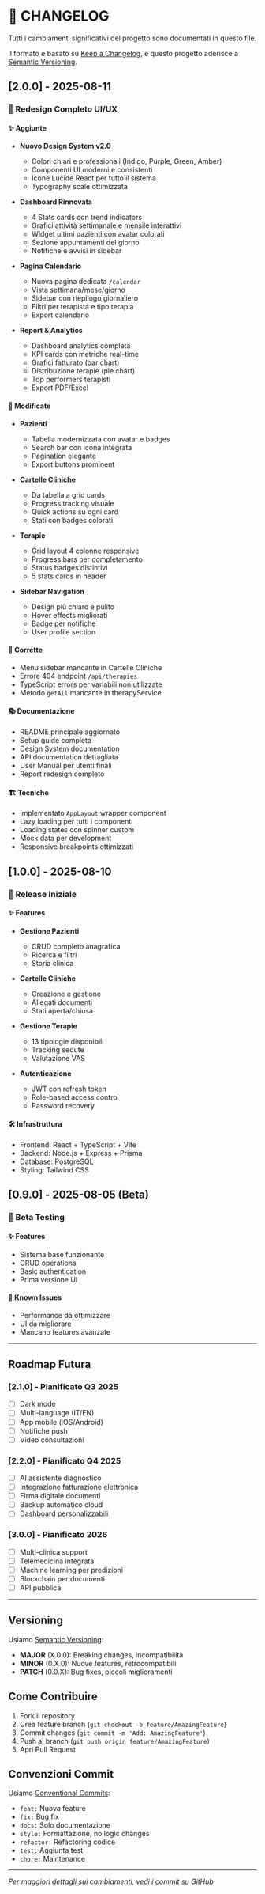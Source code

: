 # 📝 CHANGELOG

Tutti i cambiamenti significativi del progetto sono documentati in questo file.

Il formato è basato su [Keep a Changelog](https://keepachangelog.com/it/1.0.0/),
e questo progetto aderisce a [Semantic Versioning](https://semver.org/spec/v2.0.0.html).

## [2.0.0] - 2025-08-11

### 🎨 Redesign Completo UI/UX

#### ✨ Aggiunte
- **Nuovo Design System v2.0**
  - Colori chiari e professionali (Indigo, Purple, Green, Amber)
  - Componenti UI moderni e consistenti
  - Icone Lucide React per tutto il sistema
  - Typography scale ottimizzata
  
- **Dashboard Rinnovata**
  - 4 Stats cards con trend indicators
  - Grafici attività settimanale e mensile interattivi
  - Widget ultimi pazienti con avatar colorati
  - Sezione appuntamenti del giorno
  - Notifiche e avvisi in sidebar

- **Pagina Calendario** 
  - Nuova pagina dedicata `/calendar`
  - Vista settimana/mese/giorno
  - Sidebar con riepilogo giornaliero
  - Filtri per terapista e tipo terapia
  - Export calendario

- **Report & Analytics**
  - Dashboard analytics completa
  - KPI cards con metriche real-time
  - Grafici fatturato (bar chart)
  - Distribuzione terapie (pie chart)
  - Top performers terapisti
  - Export PDF/Excel

#### 🔄 Modificate
- **Pazienti**
  - Tabella modernizzata con avatar e badges
  - Search bar con icona integrata
  - Pagination elegante
  - Export buttons prominent

- **Cartelle Cliniche**
  - Da tabella a grid cards
  - Progress tracking visuale
  - Quick actions su ogni card
  - Stati con badges colorati

- **Terapie**
  - Grid layout 4 colonne responsive
  - Progress bars per completamento
  - Status badges distintivi
  - 5 stats cards in header

- **Sidebar Navigation**
  - Design più chiaro e pulito
  - Hover effects migliorati
  - Badge per notifiche
  - User profile section

#### 🐛 Corrette
- Menu sidebar mancante in Cartelle Cliniche
- Errore 404 endpoint `/api/therapies`
- TypeScript errors per variabili non utilizzate
- Metodo `getAll` mancante in therapyService

#### 📚 Documentazione
- README principale aggiornato
- Setup guide completa
- Design System documentation
- API documentation dettagliata
- User Manual per utenti finali
- Report redesign completo

#### 🏗️ Tecniche
- Implementato `AppLayout` wrapper component
- Lazy loading per tutti i componenti
- Loading states con spinner custom
- Mock data per development
- Responsive breakpoints ottimizzati

## [1.0.0] - 2025-08-10

### 🚀 Release Iniziale

#### ✨ Features
- **Gestione Pazienti**
  - CRUD completo anagrafica
  - Ricerca e filtri
  - Storia clinica

- **Cartelle Cliniche**  
  - Creazione e gestione
  - Allegati documenti
  - Stati aperta/chiusa

- **Gestione Terapie**
  - 13 tipologie disponibili
  - Tracking sedute
  - Valutazione VAS

- **Autenticazione**
  - JWT con refresh token
  - Role-based access control
  - Password recovery

#### 🛠️ Infrastruttura
- Frontend: React + TypeScript + Vite
- Backend: Node.js + Express + Prisma
- Database: PostgreSQL
- Styling: Tailwind CSS

## [0.9.0] - 2025-08-05 (Beta)

### 🧪 Beta Testing

#### ✨ Features
- Sistema base funzionante
- CRUD operations
- Basic authentication
- Prima versione UI

#### 🐛 Known Issues
- Performance da ottimizzare
- UI da migliorare
- Mancano features avanzate

---

## Roadmap Futura

### [2.1.0] - Pianificato Q3 2025
- [ ] Dark mode
- [ ] Multi-language (IT/EN)
- [ ] App mobile (iOS/Android)
- [ ] Notifiche push
- [ ] Video consultazioni

### [2.2.0] - Pianificato Q4 2025
- [ ] AI assistente diagnostico
- [ ] Integrazione fatturazione elettronica
- [ ] Firma digitale documenti
- [ ] Backup automatico cloud
- [ ] Dashboard personalizzabili

### [3.0.0] - Pianificato 2026
- [ ] Multi-clinica support
- [ ] Telemedicina integrata
- [ ] Machine learning per predizioni
- [ ] Blockchain per documenti
- [ ] API pubblica

---

## Versioning

Usiamo [Semantic Versioning](https://semver.org/):

- **MAJOR** (X.0.0): Breaking changes, incompatibilità
- **MINOR** (0.X.0): Nuove features, retrocompatibili
- **PATCH** (0.0.X): Bug fixes, piccoli miglioramenti

## Come Contribuire

1. Fork il repository
2. Crea feature branch (`git checkout -b feature/AmazingFeature`)
3. Commit changes (`git commit -m 'Add: AmazingFeature'`)
4. Push al branch (`git push origin feature/AmazingFeature`)
5. Apri Pull Request

## Convenzioni Commit

Usiamo [Conventional Commits](https://www.conventionalcommits.org/):

- `feat:` Nuova feature
- `fix:` Bug fix
- `docs:` Solo documentazione
- `style:` Formattazione, no logic changes
- `refactor:` Refactoring codice
- `test:` Aggiunta test
- `chore:` Maintenance

---

*Per maggiori dettagli sui cambiamenti, vedi i [commit su GitHub](https://github.com/241luca/cartella-clinica/commits/main)*

